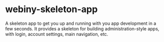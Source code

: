# webiny-skeleton-app

A skeleton app to get you up and running with you app development in a few seconds.
It provides a skeleton for building administration-style apps, with login, account settings, main navigation, etc.